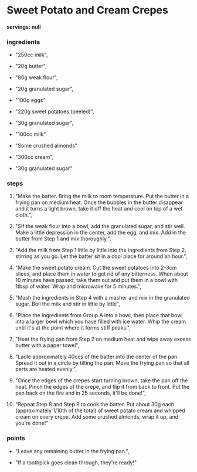 # Sweet Potato and Cream Crepes
#### servings: null
### ingredients
- "250cc milk",
- "20g butter",
- "80g weak flour",
- "20g granulated sugar",
- "100g eggs"

- "220g sweet potatoes (peeled)",
- "30g granulated sugar",
- "100cc milk"

- "Some crushed almonds"

- "300cc cream",
- "30g granulated sugar"
        
### steps
1. "Make the batter. Bring the milk to room temperature. Put the butter in a frying pan on medium heat. Once the bubbles in the butter disappear and it turns a light brown, take it off the heat and cool on top of a wet cloth.",

2. "Sif the weak flour into a bowl, add the granulated sugar, and stir well. Make a little depression in the center, add the egg, and mix. Add in the butter from Step 1 and mix thoroughly.",

3. "Add the milk from Step 1 little by little into the ingredients from Step 2, stirring as you go. Let the batter sit in a cool place for around an hour.",

4. "Make the sweet potato cream. Cut the sweet potatoes into 2-3cm slices, and place them in water to get rid of any bitterness. When about 10 minutes have passed, take them out and put them in a bowl with 1tbsp of water. Wrap and microwave for 5 minutes.",

5. "Mash the ingredients in Step 4 with a masher and mix in the granulated sugar. Boil the milk and stir in little by little",

6. "Place the ingredients from Group A into a bowl, then place that bowl into a larger bowl which you have filled with ice water. Whip the cream until it's at the point where it forms stiff peaks.",

7. "Heat the frying pan from Step 2 on medium heat and wipe away excess butter with a paper towel",

8. "Ladle approximately 40ccs of the batter into the center of the pan. Spread it out in a circle by tilting the pan. Move the frying pan so that all parts are heated evenly.",

9. "Once the edges of the crepes start turning brown, take the pan off the heat. Pinch the edges of the crepe, and flip it from back to front. Put the pan back on the fire and in 25 seconds, it'll be done!",

10. "Repeat Step 8 and Step 9 to cook the batter. Put about 30g each (approximately 1/10th of the total) of sweet potato cream and whipped cream on every crepe. Add some crushed almonds, wrap it up, and you're done!"
           
### points
- "Leave any remaining butter in the frying pan.",

- "If a toothpick goes clean through, they're ready!"
